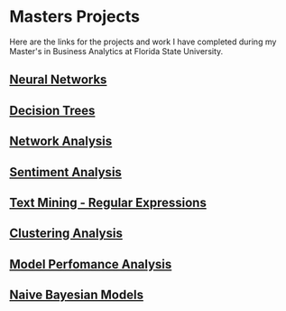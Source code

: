 # Masters Projects

Here are the links for the projects and work I have completed during my Master's in Business Analytics at Florida State University.

## [Neural Networks](https://gist.github.com/tmontroy/ca517f20b11d8f1305eedd84a942c966)

## [Decision Trees](https://gist.github.com/tmontroy/4f73394f232aa7c20938d18ba267badf)

## [Network Analysis](https://gist.github.com/tmontroy/9aff3719d25f1147c9dac4d1bfbc6291)

## [Sentiment Analysis](https://gist.github.com/tmontroy/19409dbea8eb0a329c081e6d6585ec6c)

## [Text Mining - Regular Expressions](https://gist.github.com/tmontroy/116228f8386693a1911aa2c7d28cc5ba)

## [Clustering Analysis](https://gist.github.com/tmontroy/e669041944302be2cdf4d800b731a75e)

## [Model Perfomance Analysis](https://gist.github.com/tmontroy/ca517f20b11d8f1305eedd84a942c966)

## [Naive Bayesian Models](https://gist.github.com/tmontroy/0c155f7d83aa55135d269b03257943f3)
